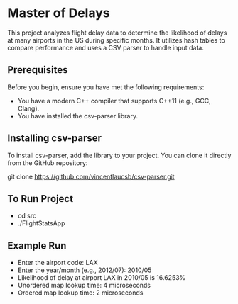 # Master of Delays

This project analyzes flight delay data to determine the likelihood of delays at many airports in the US during specific months. It utilizes hash tables to compare performance and uses a CSV parser to handle input data.

## Prerequisites

Before you begin, ensure you have met the following requirements:
- You have a modern C++ compiler that supports C++11 (e.g., GCC, Clang).
- You have installed the csv-parser library.

## Installing csv-parser

To install csv-parser, add the library to your project. You can clone it directly from the GitHub repository:

git clone https://github.com/vincentlaucsb/csv-parser.git

## To Run Project
- cd src
- ./FlightStatsApp

## Example Run

- Enter the airport code: LAX
- Enter the year/month (e.g., 2012/07): 2010/05
- Likelihood of delay at airport LAX in 2010/05 is 16.6253%
- Unordered map lookup time: 4 microseconds
- Ordered map lookup time: 2 microseconds